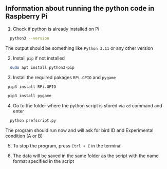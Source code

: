## Information about running the python code in Raspberry Pi

1. Check if python is already installed on Pi
  ```bash
    python3 --version 
  ```
  The output should be something like ```Python 3.11``` or any other version 
  
2. Install ```pip``` if not installed
  ```bash
    sudo apt install python3-pip
  ```
3. Install the required pakages ``` RPi.GPIO ``` and ```pygame```
  ```bash
   pip3 install RPi.GPIO
  ```
  ```bash
   pip3 install pygame
  ```
4. Go to the folder where the python script is stored via ```cd``` command and enter
  ```bash
    python prefscript.py
  ```
  The program should run now and will ask for bird ID and Experimental condition (A or B)

5. To stop the program, press ```Ctrl + C``` in the terminal

6. The data will be saved in the same folder as the script with the name format specified in the script 
